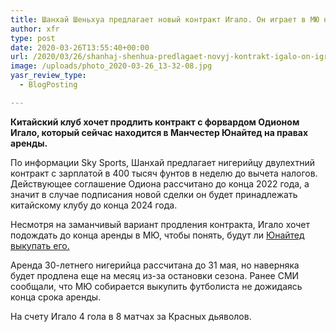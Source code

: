 ```yaml
---
title: Шанхай Шеньхуа предлагает новый контракт Игало. Он играет в МЮ на правах аренды
author: xfr
type: post
date: 2020-03-26T13:55:40+00:00
url: /2020/03/26/shanhaj-shenhua-predlagaet-novyj-kontrakt-igalo-on-igraet-v-myu-na-pravah-arendy/
image: /uploads/photo_2020-03-26_13-32-08.jpg
yasr_review_type:
  - BlogPosting

---
```

**Китайский клуб хочет продлить контракт с форвардом Одионом Игало, который сейчас находится в Манчестер Юнайтед на правах аренды.**

По информации Sky Sports, Шанхай предлагает нигерийцу двулехтний контракт с зарплатой в 400 тысяч фунтов в неделю до вычета налогов. Действующее соглашение Одиона рассчитано до конца 2022 года, а значит в случае подписания новой сделки он будет принадлежать китайскому клубу до конца 2024 года.

Несмотря на заманчивый вариант продления контракта, Игало хочет подождать до конца аренды в МЮ, чтобы понять, будут ли <a href="https://bet-bro.com.ua/news/myu-gotov-vykupit-igalo-za-15-mln-funtov/" target="_blank" rel="noopener noreferrer">Юнайтед выкупать его.</a>

Аренда 30-летнего нигерийца рассчитана до 31 мая, но наверняка будет продлена еще на месяц из-за остановки сезона. Ранее СМИ сообщали, что МЮ собирается выкупить футболиста не дожидаясь конца срока аренды.

На счету Игало 4 гола в 8 матчах за Красных дьяволов.